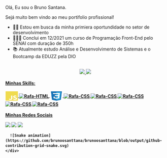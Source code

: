  Olá, Eu sou o Bruno Santana.
 
 Sejá muito bem vindo ao meu portifolio profissional! 
 
- 🙏🏻 Estou em busca da minha primiera oportundidade no setor de desenvolvimento  
- 👨🏻‍🎓 Conclui em 12/2021 um curso de Programação Front-End pelo SENAI com duração de 350h 
- 📚 Atualmente estudo Análise e Desenvolvimento de Sistemas e o Bootcamp da EDUZZ pela DIO
<br>


<div align="center">
  <a href="https://github.com/BrunooSanttana">
  <img height="180em" src="https://github-readme-stats.vercel.app/api?username=BrunooSanttana&show_icons=true&theme=dark&include_all_commits=true&count_private=true"/>
  <img height="180em" src="https://github-readme-stats.vercel.app/api/top-langs/?username=BrunooSanttana&layout=compact&langs_count=7&theme=dark"/>
</div>
  <br>
  <strong> Minhas Skills: <strong>
  <div style="display: inline_block"><br>
  <img align="center" alt="Rafa-Js" height="30" width="40" src="https://raw.githubusercontent.com/devicons/devicon/master/icons/javascript/javascript-plain.svg">
  <img align="center" alt="Rafa-HTML" height="30" width="40" src="https://cdn.jsdelivr.net/gh/devicons/devicon/icons/html5/html5-original-wordmark.svg">
  <img align="center" alt="Rafa-CSS" height="30" width="40" src="https://raw.githubusercontent.com/devicons/devicon/master/icons/css3/css3-original.svg">
  <img align="center" alt="Rafa-CSS" height="30" width="40" src="https://cdn.jsdelivr.net/gh/devicons/devicon/icons/mysql/mysql-original.svg">
  <img align="center" alt="Rafa-CSS" height="30" width="40" src="https://cdn.jsdelivr.net/gh/devicons/devicon/icons/visualstudio/visualstudio-plain.svg">
  <img align="center" alt="Rafa-CSS" height="30" width="40" src="https://cdn.jsdelivr.net/gh/devicons/devicon/icons/figma/figma-original.svg" />
  <img align="center" alt="Rafa-CSS" height="30" width="40" src="https://cdn.jsdelivr.net/gh/devicons/devicon/icons/git/git-original-wordmark.svg"/>
  <img align="center" alt="Rafa-CSS" height="30" width="40" src="https://cdn.jsdelivr.net/gh/devicons/devicon/icons/github/github-original-wordmark.svg" />
    <br>
    <br>
    <div> <strong>Minhas Redes Sociais <strong> <br> 
      
  <a href="https://www.instagram.com/brunos_santana/" target="_blank"><img src="https://img.shields.io/badge/-Instagram-%23E4405F?style=for-the-badge&logo=instagram&logoColor=white" target="_blank"></a>
  <a href = "mailto:brunoliveiraq@gmail.com"><img src="https://img.shields.io/badge/-Gmail-%23333?style=for-the-badge&logo=gmail&logoColor=white" target="_blank"></a>
  <a href="https://www.linkedin.com/in/bruno-alves-de-oliveira-santana/" target="_blank"><img src="https://img.shields.io/badge/-LinkedIn-%230077B5?style=for-the-badge&logo=linkedin&logoColor=white" target="_blank"></a> 
     
      ![Snake animation](https://github.com/brunoosanttana/brunoosanttana/blob/output/github-contribution-grid-snake.svg)
    </div>   
        
    
